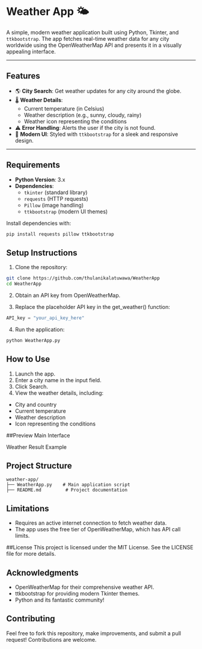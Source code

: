 # Weather App 🌤️

A simple, modern weather application built using Python, Tkinter, and `ttkbootstrap`. The app fetches real-time weather data for any city worldwide using the OpenWeatherMap API and presents it in a visually appealing interface.

---

## Features

- 🌎 **City Search**: Get weather updates for any city around the globe.
- 🌡️ **Weather Details**:
  - Current temperature (in Celsius)
  - Weather description (e.g., sunny, cloudy, rainy)
  - Weather icon representing the conditions
- ⚠️ **Error Handling**: Alerts the user if the city is not found.
- 🎨 **Modern UI**: Styled with `ttkbootstrap` for a sleek and responsive design.

---

## Requirements

- **Python Version**: 3.x
- **Dependencies**:
  - `tkinter` (standard library)
  - `requests` (HTTP requests)
  - `Pillow` (image handling)
  - `ttkbootstrap` (modern UI themes)

Install dependencies with:
```bash
pip install requests pillow ttkbootstrap
```

## Setup Instructions
1. Clone the repository:

```bash
git clone https://github.com/thulanikalatuwawa/WeatherApp
cd WeatherApp
```
2. Obtain an API key from OpenWeatherMap.

3. Replace the placeholder API key in the get_weather() function:
```python
API_key = "your_api_key_here"
```
4. Run the application:
```bash
python WeatherApp.py
```
## How to Use
1. Launch the app.
2. Enter a city name in the input field.
3. Click Search.
4. View the weather details, including:
- City and country
- Current temperature
- Weather description
- Icon representing the conditions

##Preview
Main Interface

Weather Result Example

## Project Structure
```
weather-app/
├── WeatherApp.py    # Main application script
├── README.md         # Project documentation

```

## Limitations
- Requires an active internet connection to fetch weather data.
- The app uses the free tier of OpenWeatherMap, which has API call limits.

##License
This project is licensed under the MIT License. See the LICENSE file for more details.

## Acknowledgments
- OpenWeatherMap for their comprehensive weather API.
- ttkbootstrap for providing modern Tkinter themes.
- Python and its fantastic community!

## Contributing
Feel free to fork this repository, make improvements, and submit a pull request! Contributions are welcome.

